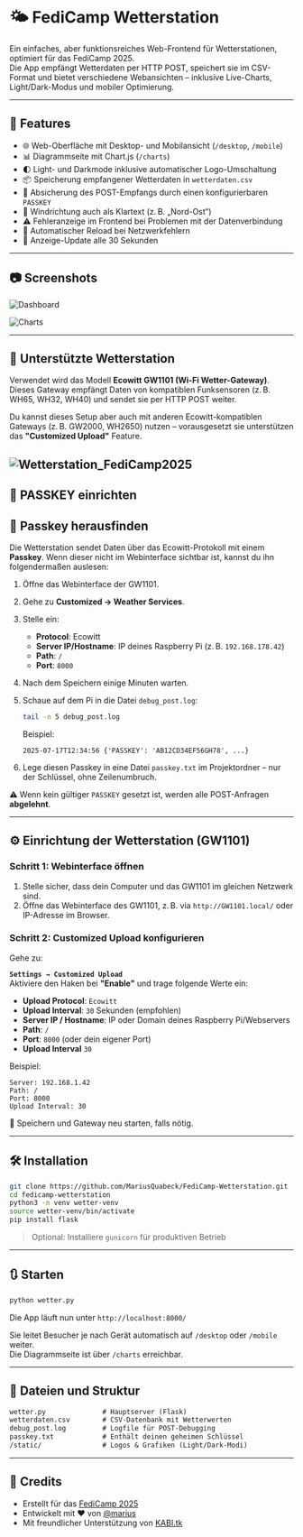 # 🌤️ FediCamp Wetterstation

Ein einfaches, aber funktionsreiches Web-Frontend für Wetterstationen, optimiert für das FediCamp 2025.  
Die App empfängt Wetterdaten per HTTP POST, speichert sie im CSV-Format und bietet verschiedene Webansichten – inklusive Live-Charts, Light/Dark-Modus und mobiler Optimierung.

---

## 🚀 Features

- 🌐 Web-Oberfläche mit Desktop- und Mobilansicht (`/desktop`, `/mobile`)
- 📊 Diagrammseite mit Chart.js (`/charts`)
- 🌓 Light- und Darkmode inklusive automatischer Logo-Umschaltung
- 📦 Speicherung empfangener Wetterdaten in `wetterdaten.csv`
- 🔐 Absicherung des POST-Empfangs durch einen konfigurierbaren `PASSKEY`
- 🧭 Windrichtung auch als Klartext (z. B. „Nord-Ost“)
- ⚠️ Fehleranzeige im Frontend bei Problemen mit der Datenverbindung
- 🔄 Automatischer Reload bei Netzwerkfehlern
- 🔁 Anzeige-Update alle 30 Sekunden

---

## 📷 Screenshots

![Dashboard](https://github.com/user-attachments/assets/b9ab69e6-abc6-4913-997b-e038db9d2c23)

![Charts](https://github.com/user-attachments/assets/1df84b47-cbd9-4c9e-9eb4-fc6d5a25d166)


---

## 📡 Unterstützte Wetterstation

Verwendet wird das Modell **Ecowitt GW1101 (Wi-Fi Wetter-Gateway)**.  
Dieses Gateway empfängt Daten von kompatiblen Funksensoren (z. B. WH65, WH32, WH40) und sendet sie per HTTP POST weiter.

Du kannst dieses Setup aber auch mit anderen Ecowitt-kompatiblen Gateways (z. B. GW2000, WH2650) nutzen – vorausgesetzt sie unterstützen das **"Customized Upload"** Feature.

![Wetterstation_FediCamp2025](https://github.com/user-attachments/assets/311f6f32-da6c-4ec0-8e40-873d281e93e5)
---

## 🔐 PASSKEY einrichten

## 🔑 Passkey herausfinden

Die Wetterstation sendet Daten über das Ecowitt-Protokoll mit einem **Passkey**. Wenn dieser nicht im Webinterface sichtbar ist, kannst du ihn folgendermaßen auslesen:

1. Öffne das Webinterface der GW1101.
2. Gehe zu **Customized → Weather Services**.
3. Stelle ein:
   - **Protocol**: Ecowitt  
   - **Server IP/Hostname**: IP deines Raspberry Pi (z. B. `192.168.178.42`)  
   - **Path**: `/`  
   - **Port**: `8000`
4. Nach dem Speichern einige Minuten warten.
5. Schaue auf dem Pi in die Datei `debug_post.log`:

   ```bash
   tail -n 5 debug_post.log
   ```

   Beispiel:
   ```
   2025-07-17T12:34:56 {'PASSKEY': 'AB12CD34EF56GH78', ...}
   ```

6. Lege diesen Passkey in eine Datei `passkey.txt` im Projektordner – nur der Schlüssel, ohne Zeilenumbruch.


⚠️ Wenn kein gültiger `PASSKEY` gesetzt ist, werden alle POST-Anfragen **abgelehnt**.

---

## ⚙️ Einrichtung der Wetterstation (GW1101)

### Schritt 1: Webinterface öffnen

1. Stelle sicher, dass dein Computer und das GW1101 im gleichen Netzwerk sind.
2. Öffne das Webinterface des GW1101, z. B. via `http://GW1101.local/` oder IP-Adresse im Browser.

### Schritt 2: Customized Upload konfigurieren

Gehe zu:

**`Settings → Customized Upload`**  
Aktiviere den Haken bei **"Enable"** und trage folgende Werte ein:

- **Upload Protocol**: `Ecowitt`
- **Upload Interval**: `30` Sekunden (empfohlen)
- **Server IP / Hostname**: IP oder Domain deines Raspberry Pi/Webservers
- **Path**: `/`
- **Port**: `8000` (oder dein eigener Port)
- **Upload Interval** `30`

Beispiel:
```
Server: 192.168.1.42
Path: /
Port: 8000
Upload Interval: 30
```

💾 Speichern und Gateway neu starten, falls nötig.

---

## 🛠️ Installation

```bash
git clone https://github.com/MariusQuabeck/FediCamp-Wetterstation.git
cd fedicamp-wetterstation
python3 -m venv wetter-venv
source wetter-venv/bin/activate
pip install flask
```

> Optional: Installiere `gunicorn` für produktiven Betrieb

---

## 🔃 Starten

```bash
python wetter.py
```

Die App läuft nun unter `http://localhost:8000/`

Sie leitet Besucher je nach Gerät automatisch auf `/desktop` oder `/mobile` weiter.  
Die Diagrammseite ist über `/charts` erreichbar.

---

## 📁 Dateien und Struktur

```txt
wetter.py              # Hauptserver (Flask)
wetterdaten.csv        # CSV-Datenbank mit Wetterwerten
debug_post.log         # Logfile für POST-Debugging
passkey.txt            # Enthält deinen geheimen Schlüssel
/static/               # Logos & Grafiken (Light/Dark-Modi)
```

---

## 🤝 Credits

- Erstellt für das [FediCamp 2025](https://fedi.camp)
- Entwickelt mit ❤️ von [@marius](https://social.nerdzoom.media/@marius)
- Mit freundlicher Unterstützung von [KABI.tk](https://kabi.tk)
